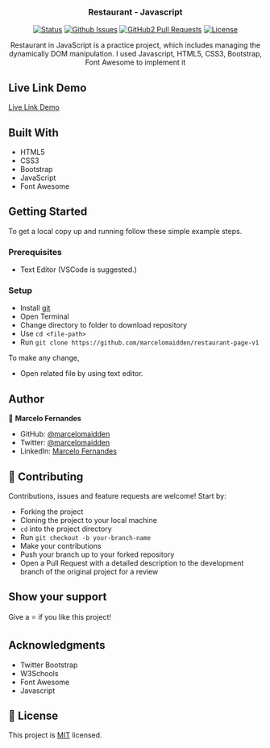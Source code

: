 <h3 align="center">Restaurant - Javascript</h3>

<div align="center">

[![Status](https://img.shields.io/badge/status-active-success.svg)](https://github.com/marcelomaidden/restaurant-page-v1)
[![Github Issues](https://img.shields.io/badge/GitHub-Issues-orange)](https://github.com/marcelomaidden/restaurant-page-v1/issues)
[![GitHub2 Pull Requests](https://img.shields.io/badge/GitHub-Pull%20Requests-blue)](https://github.com/marcelomaidden/restaurant-page-v1/pulls)
[![License](https://img.shields.io/badge/license-MIT-blue.svg)](/LICENSE)
</div>
<p align="center">Restaurant in JavaScript is a practice project, which includes managing the dynamically DOM manipulation. I used Javascript, HTML5, CSS3, Bootstrap, Font Awesome to implement it</p>


## Live Link Demo

[Live Link Demo](https://marcelomaidden.github.io/restaurant-page-v1/)

## Built With

- HTML5
- CSS3
- Bootstrap
- JavaScript
- Font Awesome


## Getting Started

To get a local copy up and running follow these simple example steps.

### Prerequisites

- Text Editor (VSCode is suggested.)


### Setup

- Install [git](https://git-scm.com/downloads)
- Open Terminal
- Change directory to folder to download repository
- Use `cd <file-path>`
- Run `git clone https://github.com/marcelomaidden/restaurant-page-v1`



To make any change,

- Open related file by using text editor.

## Author

👤  **Marcelo Fernandes**

- GitHub: [@marcelomaidden](https://github.com/marcelomaidden)
- Twitter: [@marcelomaidden](https://twitter.com/marcelomaidden)
- LinkedIn: [Marcelo Fernandes](https://linkedin.com/in/marcelofernandesdearaujo) 
## 🤝 Contributing

Contributions, issues and feature requests are welcome! Start by:

- Forking the project
- Cloning the project to your local machine
- `cd` into the project directory
- Run `git checkout -b your-branch-name`
- Make your contributions
- Push your branch up to your forked repository
- Open a Pull Request with a detailed description to the development branch of the original project for a review


## Show your support

Give a ⭐️ if you like this project!

## Acknowledgments

- Twitter Bootstrap
- W3Schools
- Font Awesome
- Javascript

## 📝 License

This project is [MIT](LICENSE) licensed.
